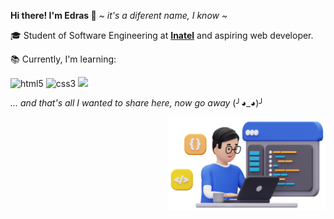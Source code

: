  <strong>Hi there! I'm Edras 👋</strong> <em> ~ it's a diferent name, I know ~ </em>
  
  🎓 Student of Software Engineering at <strong>[Inatel](https://inatel.br)</strong></a> and aspiring web developer.
  
  📚 Currently, I'm learning:
  
  <p></p>
  
  <p> 
    <img alt="html5" src="https://img.shields.io/badge/HTML5-E34F26?style=for-the-badge&logo=html5&logoColor=white"/>
    <img alt="css3" src="https://img.shields.io/badge/CSS3-1572B6?style=for-the-badge&logo=css3&logoColor=white"/>
    <img src="https://img.shields.io/badge/javascript-F7DF1E?style=for-the-badge&logo=javascript&logoColor=black">
  </p>
  
  <em> ... and that's all I wanted to share here, now go away </em> (╯◕_◕)╯

<img align="right" src="img.png" width="50%" height="50%">
